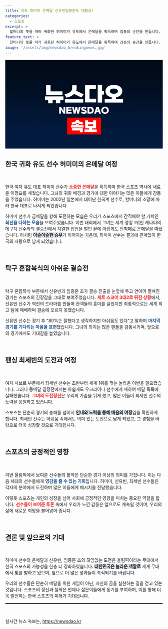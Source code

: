 ```yaml
---
title: 유도 허미미 은메달 신유빈임종훈도 대환상!
categories:
  - 스포츠
excerpt: >
  할머니의 뜻을 따라 귀화한 허미미가 유도에서 은메달을 획득하며 감동의 순간을 만듭니다. 신유빈과 임종훈은 아쉽게 결승 문턱에서 돌아섰지만, 동메달을 목표로 여정을 이어갑니다.
feature_text: >
  할머니의 뜻을 따라 귀화한 허미미가 유도에서 은메달을 획득하며 감동의 순간을 만듭니다. 신유빈과 임종훈은 아쉽게 결승 문턱에서 돌아섰지만, 동메달을 목표로 여정을 이어갑니다.
image: '/assets/img/newsdao_breakingnews.jpg'
---
```


<p><img src="/assets/img/newsdao_breakingnews.jpg" alt="pcversion 속보" /></p>

<h2 data-ke-size="size26">한국 귀화 유도 선수 허미미의 은메달 여정</h2>

<p data-ke-size="size16">&nbsp;</p> 

<p>한국 여자 유도 대표 허미미 선수가 <b><span style="color: #ee2323;">소중한 은메달</span></b>을 획득하며 한국 스포츠 역사에 새로운 이정표를 세웠습니다. 그녀의 귀화 배경과 경기에 대한 이야기는 많은 이들에게 감동을 주었습니다. 허미미는 2002년 일본에서 태어난 한국계 선수로, 할머니의 소망에 따라 한국 대표로 나서게 되었습니다. </p>

<p>허미미 선수가 금메달을 향해 도전하는 모습은 우리가 스포츠에서 간직해야 할 가치인 <b><span style="color: #1a5490;">최선을 다하는 모습</span></b>을 보여주었습니다. 이번 대회에서 그녀는 세계 랭킹 1위인 캐나다의 데구치 선수와의 결승전에서 치열한 접전을 벌인 끝에 아쉽게도 반칙패로 은메달을 따냈습니다. 이처럼 <b><span style="background-color: #21538527;">아슬아슬한 승부</span></b>가 이어지는 가운데, 허미미 선수는 결과에 관계없이 한국의 자랑으로 남게 되었습니다.</p>

<p data-ke-size="size16">&nbsp;</p>

<h2 data-ke-size="size26">탁구 혼합복식의 아쉬운 결승전</h2>

<p data-ke-size="size16">&nbsp;</p>

<p>탁구 혼합복식 부문에서 신유빈과 임종훈 조가 결승 진출을 눈앞에 두고 연이어 펼쳐진 경기는 스포츠의 긴장감을 그대로 보여주었습니다. <b><span style="color: #ee2323;">세트 스코어 3대2로 뒤진 상황</span></b>에서, 신유빈 선수가 역전의 드라마를 만들며 관객들의 흥미를 끌었지만 최종적으로는 세계 최고 팀에 패배하며 결승에 오르지 못했습니다. </p>

<p>신유빈 선수는 경기 후 "80%는 잘했다고 생각하지만 아쉬움도 있다"고 말하며 <b><span style="color: #1a5490;">마지막 경기를 기다리는 마음을 표현</span></b>했습니다. 그녀의 의지는 많은 팬들을 감동시키며, 앞으로의 경기에서도 기대감을 높였습니다. </p>

<p data-ke-size="size16">&nbsp;</p>

<h2 data-ke-size="size26">펜싱 최세빈의 도전과 여정</h2>

<p data-ke-size="size16">&nbsp;</p>

<p>여자 사브르 부문에서 최세빈 선수는 초반부터 세계 1위를 꺾는 놀라운 이변을 일으켰습니다. 그러나 동메달 결정전에서는 아쉽게도 우크라이나 선수에게 패하여 메달 획득에 실패했습니다. <b><span style="color: #ee2323;">그녀의 도전정신</span></b>은 우리의 가슴을 뛰게 했고, 많은 이들이 최세빈 선수의 노력을 응원하고 있습니다. </p>

<p>스포츠는 단순히 경기의 승패를 넘어서 <b><span style="background-color: #21538527;">인내와 노력을 통해 배움의 여정</span></b>임을 확인하게 합니다. 최세빈 선수는 아쉬움 속에서도 의미 있는 도전으로 남게 되었고, 그 경험을 바탕으로 더욱 성장할 것으로 기대됩니다.</p>

<p data-ke-size="size16">&nbsp;</p>

<h2 data-ke-size="size26">스포츠의 긍정적인 영향</h2>

<p data-ke-size="size16">&nbsp;</p>

<p>이번 올림픽에서 보여준 선수들의 활약은 단순한 경기 이상의 의미를 가집니다. 이는 다음 세대의 선수들에게 <b><span style="color: #1a5490;">영감을 줄 수 있는 기회</span></b>입니다. 허미미, 신유빈, 최세빈 선수들은 각자의 분야에서 도전하며 많은 이들에게 메시지를 전달했습니다.</p>

<p>이렇듯 스포츠는 개인의 성장을 넘어 사회에 긍정적인 영향을 미치는 중요한 역할을 합니다. <b><span style="color: #ee2323;">선수들이 보여준 투혼</span></b> 속에서 우리가 느낀 감동은 앞으로도 계속될 것이며, 우리의 삶에 새로운 희망을 불어넣어 줍니다.</p>

<p data-ke-size="size16">&nbsp;</p>

<h2 data-ke-size="size26">결론 및 앞으로의 기대</h2>

<p data-ke-size="size16">&nbsp;</p>

<p>허미미 선수의 은메달과 신유빈, 임종훈 조의 끊임없는 도전은 올림픽이라는 무대에서 한국 스포츠의 가능성을 한층 더 강화하였습니다. <b><span style="background-color: #21538527;">대한민국은 놀라운 색깔로</span></b> 세계 무대에서 빛를 발하고 있으며, 앞으로 더 많은 성과들이 축적되기를 바랍니다. </p>

<p>우리의 선수들은 단순히 메달을 위한 게임이 아닌, 자신의 꿈을 실현하는 길을 걷고 있는 것입니다. 스포츠의 정신과 철학은 언제나 젊은이들에게 동기를 부여하며, 이를 통해 더욱 발전하는 한국 스포츠의 미래가 기대됩니다.</p>

<hr style="height: 2px; border: none; background-color: #000;">

<p data-ke-size="size16">&nbsp;</p> 
실시간 뉴스 속보는, <a href="https://newsdao.kr" rel="dofollow">https://newsdao.kr</a>


